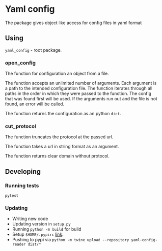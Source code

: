 # Yaml config

The package gives object like access for config files in yaml format

## Using

`yaml_config` - root package.

### open_config

The function for configuration an object from a file.

The function accepts an unlimited number of arguments. Each argument is a path to the intended configuration file.
The function iterates through all paths in the order in which they were passed to the function. The config that was found first will be used. If the arguments run out and the file is not found, an error will be called.

The function returns the configuration as an python `dict`.

### cut_protocol

The function truncates the protocol at the passed url.

The function takes a url in string format as an argument.

The function returns clear domain without protocol.

## Developing

### Running tests

`pytest`

### Updating

* Writing new code
* Updating version in `setup.py`
* Running `python -m build` for build
* Setup `$HOME/.pypirc` [link](https://pypi.org/help/#apitoken).
* Pushing to pypi via `python -m twine upload --repository yaml-config-reader dist/*`
